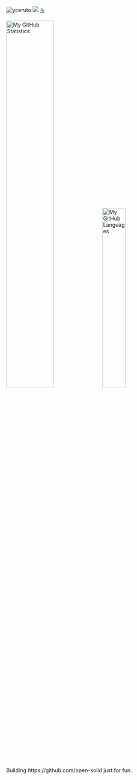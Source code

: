 <img src="https://komarev.com/ghpvc/?username=yceruto" alt="yceruto" /> [![](https://img.shields.io/static/v1?label=Sponsor&message=%E2%9D%A4&logo=GitHub&color=%23fe8e86)](https://github.com/sponsors/yceruto) <a href="https://www.buymeacoffee.com/yceruto">☕️</a>

<img alt="My GitHub Statistics" src="https://github-readme-stats.vercel.app/api?username=yceruto&show_icons=true&count_private=true&bg_color=0d1117&text_color=f0f6fc&hide_title=false&hide_border=true" width="50%"/> <img alt="My GitHub Languages" src="https://github-readme-stats.vercel.app/api/top-langs/?username=yceruto&layout=compact&langs_count=10&bg_color=0d1117&text_color=f0f6fc&hide_title=true&hide_border=true" width="35%"/>

<p>
  <br>
  Building https://github.com/open-solid just for fun.
</p>

<!--
**yceruto/yceruto** is a ✨ _special_ ✨ repository because its `README.md` (this file) appears on your GitHub profile.

Here are some ideas to get you started:

- 🔭 I’m currently working on ...
- 🌱 I’m currently learning ...
- 👯 I’m looking to collaborate on ...
- 🤔 I’m looking for help with ...
- 💬 Ask me about ...
- 📫 How to reach me: ...
- 😄 Pronouns: ...
- ⚡ Fun fact: ...
-->
